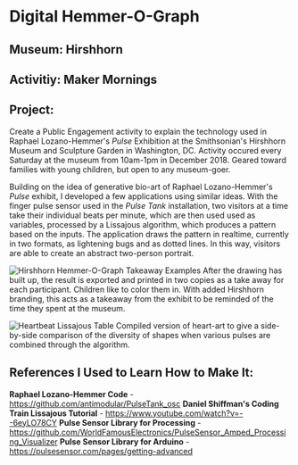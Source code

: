 # Digital Hemmer-O-Graph
## Museum: Hirshhorn
## Activitiy: Maker Mornings

## Project:
Create a Public Engagement activity to explain the technology used in Raphael Lozano-Hemmer's <i>Pulse</i>
Exhibition at the Smithsonian's Hirshhorn Museum and Sculpture Garden in Washington, DC.
Activity occured every Saturday at the museum from 10am-1pm in December 2018. 
Geared toward families with young children, but open to any museum-goer.

Building on the idea of generative bio-art of Raphael Lozano-Hemmer's <i>Pulse</i> exhibit, 
I developed a few applications using similar ideas. With the finger pulse sensor used in the <i>Pulse Tank</i> 
installation, two visitors at a time take their individual beats per minute, which are then used used as 
variables, processed by a Lissajous algorithm, which produces a pattern based on the inputs. 
The application draws the pattern in realtime, currently in two formats, as lightening bugs and as dotted 
lines. In this way, visitors are able to create an abstract two-person portrait.

![Hirshhorn Hemmer-O-Graph Takeaway Examples](http://url/to/img.png)
After the drawing has built up, the result is exported and printed in two copies as a take away for 
each participant. Children like to color them in. With added Hirshhorn branding, this acts as a takeaway 
from the exhibit to be reminded of the time they spent at the museum.

![Heartbeat Lissajous Table](http://url/to/img.png)
Compiled version of heart-art to give a side-by-side comparison of the diversity of shapes when various 
pulses are combined through the algorithm.

## References I Used to Learn How to Make It:
<b>Raphael Lozano-Hemmer Code</b> - https://github.com/antimodular/PulseTank_osc
<b>Daniel Shiffman's Coding Train Lissajous Tutorial</b> - https://www.youtube.com/watch?v=--6eyLO78CY
<b>Pulse Sensor Library for Processing</b> - https://github.com/WorldFamousElectronics/PulseSensor_Amped_Processing_Visualizer
<b>Pulse Sensor Library for Arduino</b> - https://pulsesensor.com/pages/getting-advanced
